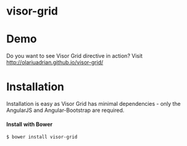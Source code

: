 # visor-grid

# Demo

Do you want to see Visor Grid directive in action? Visit http://olariuadrian.github.io/visor-grid/

# Installation

Installation is easy as Visor Grid has minimal dependencies - only the AngularJS and Angular-Bootstrap are required.

#### Install with Bower
```sh
$ bower install visor-grid
```